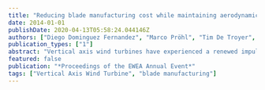 ```yaml
---
title: "Reducing blade manufacturing cost while maintaining aerodynamic performance of Vertical Axis Wind Turbines"
date: 2014-01-01
publishDate: 2020-04-13T05:58:24.044146Z
authors: ["Diego Dominguez Fernandez", "Marco Pröhl", "Tim De Troyer", "Guoying Feng", "Mark Runacres", "Marcus Werner"]
publication_types: ["1"]
abstract: "Vertical axis wind turbines have experienced a renewed impulse during the last few years, with important research efforts focused on them. This work is focused in the development of new blade designs capable of notably reduce their manufacturing cost and, consequently, improve global profitability. Thanks to the aerodynamic and structural analyses that have been carried out, a final blade design has been achieved. It is based on the use of hydroforming manufacturing techniques with metal sheets, creating 3 meters blades to be used in a turbine capable of produce about 1kW. First estimations show that with the positive effects of a mass use and production (economies of scale), such metal blades have a 90 % reduction potential in their production costs compared to fibre-reinforced ones for single turbines."
featured: false
publication: "*Proceedings of the EWEA Annual Event*"
tags: ["Vertical Axis Wind Turbine", "blade manufacturing"]
---
```



